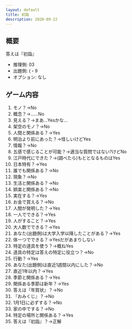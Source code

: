 ```yaml
---
layout: default
title: 初詣
description: 2020-09-22
---
```


## 概要

答えは『初詣』

- 推理側: 03
- 出題側: (・9
- オプション: なし

## ゲーム内容

1. モノ？→No
2. 概念？→……No
3. 見える？→まあ…Yesかな…
4. 架空のモノ？→No
5. 人間と関係ある？→Yes
6. 明治より前にあった？→怪しいけどYes
7. 情報？→No
8. 五感で感じることが可能？→適当な質問ではない?けどNo
9. 江戸時代にできた？→(調べたら)もととなるものはYes
10. 日本特有？→Yes
11. 誰でも関係ある？→No
12. 現象？→No
13. 生活と関係ある？→No
14. 娯楽と関係ある？→No
15. 実在する？→Yes
16. お金で買える？→No
17. 人間が発明した？→Yes
18. 一人でできる？→Yes
19. 人がすること？→Yes
20. 大人数でできる？→Yes
21. あなた(出題側)は大学入学以降したことがある？→Yes
22. 体一つでできる？→Yesだがあまりしない
23. 特定の道具を使う？→概ねYes
24. 道具の特定は答えの特定に役立つ？→No
25. 行動？→Yes
26. あなた(出題側)は直近1週間以内にした？→No
27. 直近1年以内？→Yes
28. 季節と関係ある？→Yes
29. 関係ある季節は新年？→Yes
30. 答えは『年賀状』？→No
31. 『おみくじ』？→No
32. 1月1日に必ずする？→No
33. 家の中でする？→No
34. 特定の場所と関係ある？→Yes
35. 答えは『初詣』？→正解
